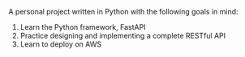 A personal project written in Python with the following goals in mind:

1. Learn the Python framework, FastAPI
2. Practice designing and implementing a complete RESTful API
3. Learn to deploy on AWS

